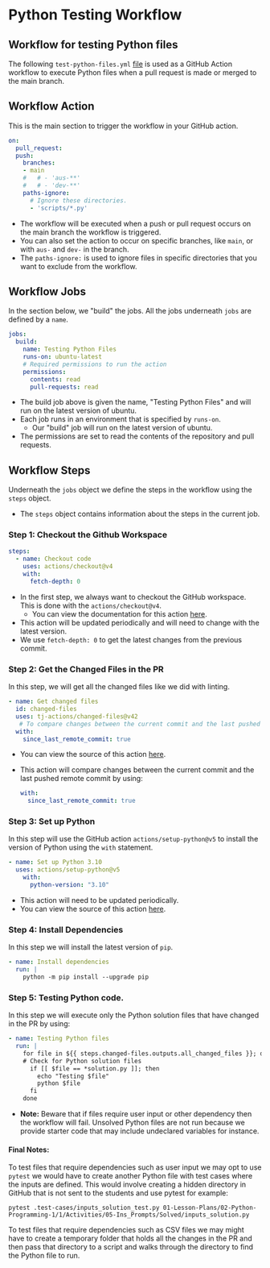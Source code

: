 # Python Testing Workflow

## Workflow for testing Python files

The following `test-python-files.yml` [file](.github/workflows/test-python-files.yml) is used as a GitHub Action workflow to execute Python files when a pull request is made or merged to the main branch.

## Workflow Action

This is the main section to trigger the workflow in your GitHub action.

```yaml
on:
  pull_request:
  push:
    branches:
    - main
    #   # - 'aus-**'
    #   # - 'dev-**'
    paths-ignore:
      # Ignore these directories.
      - 'scripts/*.py'
```

* The workflow will be executed when a push or pull request occurs on the main branch the workflow is triggered.
* You can also set the action to occur on specific branches, like `main`, or with  `aus-` and `dev-` in the branch.
* The `paths-ignore:` is used to ignore files in specific directories that you want to exclude from the workflow.

## Workflow Jobs

In the section below, we "build" the jobs. All the jobs underneath `jobs` are defined by a `name`.

```yaml
jobs:
  build:
    name: Testing Python Files
    runs-on: ubuntu-latest
    # Required permissions to run the action
    permissions:
      contents: read
      pull-requests: read
```

* The build job above is given the name, "Testing Python Files" and will run on the latest version of ubuntu.
* Each job runs in an environment that is specified by `runs-on`.
    * Our "build" job will run on the latest version of ubuntu.
* The permissions are set to read the contents of the repository and pull requests.

## Workflow Steps

Underneath the `jobs` object we define the steps in the workflow using the `steps` object.
* The `steps` object  contains information about the steps in the current job.

### Step 1: Checkout the Github Workspace

```yaml
steps:
  - name: Checkout code
    uses: actions/checkout@v4
    with:
      fetch-depth: 0
```

* In the first step, we always want to checkout the GitHub workspace. This is done with the `actions/checkout@v4`.
    * You can view the documentation for this action [here](https://github.com/actions/checkout).
* This action will be updated periodically and will need to change with the latest version.
* We use `fetch-depth: 0` to get the latest changes from the previous commit.

### Step 2: Get the Changed Files in the PR

In this step, we will get all the changed files like we did with linting.

```yaml
- name: Get changed files
  id: changed-files
  uses: tj-actions/changed-files@v42
   # To compare changes between the current commit and the last pushed remote commit set `since_last_remote_commit: true`. e.g
  with:
    since_last_remote_commit: true
```

* You can view the source of this action [here](https://github.com/tj-actions/changed-files).
* This action will compare changes between the current commit and the last pushed remote commit by using:

    ```yaml
    with:
      since_last_remote_commit: true
    ```

### Step 3: Set up Python

In this step will use the GitHub action `actions/setup-python@v5` to install the version of Python using the `with` statement.

```yaml
- name: Set up Python 3.10
  uses: actions/setup-python@v5
    with:
      python-version: "3.10"
```


* This action will need to be updated periodically.
* You can view the source of this action [here](https://github.com/actions/setup-python).

### Step 4: Install Dependencies

In this step we will install the latest version of `pip`.

```yaml
- name: Install dependencies
  run: |
    python -m pip install --upgrade pip
```


### Step 5: Testing Python code.

In this step we will execute only the Python solution files that have changed in the PR by using:

```yaml
- name: Testing Python files
  run: |
    for file in ${{ steps.changed-files.outputs.all_changed_files }}; do
    # Check for Python solution files
      if [[ $file == *solution.py ]]; then
        echo "Testing $file"
        python $file
      fi
    done
```

* **Note:** Beware that if files require user input or other dependency then the workflow will fail. Unsolved Python files are not run because we provide starter code that may include undeclared variables for instance.


#### Final Notes:

To test files that require dependencies such as user input we may opt to use `pytest` we would have to create another Python file with test cases where the inputs are defined. This would involve creating a hidden directory in GitHub that is not sent to the students and use pytest for example:

`pytest .test-cases/inputs_solution_test.py 01-Lesson-Plans/02-Python-Programming-1/1/Activities/05-Ins_Prompts/Solved/inputs_solution.py`


To test files that require dependencies such as CSV files we may might have to create a temporary folder that holds all the changes in the PR and then pass that directory to a script and walks through the directory to find the Python file to run.
